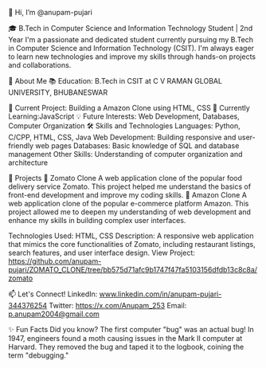 👋 Hi, I’m @anupam-pujari

🎓 B.Tech in Computer Science and Information Technology Student | 2nd Year
I'm a passionate and dedicated student currently pursuing my B.Tech in Computer Science and Information Technology (CSIT). 
I'm always eager to learn new technologies and improve my skills through hands-on projects and collaborations.

🌟 About Me
📚 Education: B.Tech in CSIT at C V RAMAN GLOBAL UNIVERSITY, BHUBANESWAR

🔭 Current Project: Building a Amazon Clone using HTML, CSS
🌱 Currently Learning:JavaScript
💡 Future Interests: Web Development, Databases, Computer Organization
🛠️ Skills and Technologies
    Languages: Python, C/CPP, HTML, CSS, Java
    Web Development: Building responsive and user-friendly web pages
    Databases: Basic knowledge of SQL and database management
    Other Skills: Understanding of computer organization and architecture

🚀 Projects
📌 Zomato Clone
A web application clone of the popular food delivery service Zomato. This project helped me understand the basics of front-end development and improve my coding skills.
📌 Amazon Clone
A web application clone of the popular e-commerce platform Amazon. This project allowed me to deepen my understanding of web development and enhance my skills in building complex user interfaces.

Technologies Used: HTML, CSS
Description: A responsive web application that mimics the core functionalities of Zomato, including restaurant listings, search features, and user interface design.
View Project: https://github.com/anupam-pujari/ZOMATO_CLONE/tree/bb575d71afc9b1747f47fa5103156dfdb13c8c8a/zomato


📫 Let's Connect!
LinkedIn: www.linkedin.com/in/anupam-pujari-344376254
Twitter: https://x.com/Anupam_253
Email: p.anupam2004@gmail.com

✨ Fun Facts
Did you know? The first computer "bug" was an actual bug! In 1947, engineers found a moth causing issues in the Mark II computer at Harvard. They removed the bug and taped it to the logbook, coining the term "debugging."
